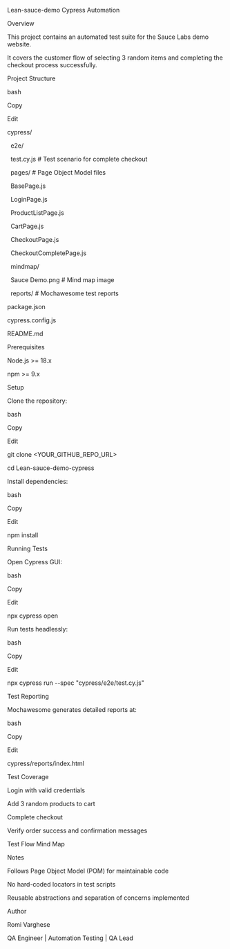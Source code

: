Lean-sauce-demo Cypress Automation

Overview

This project contains an automated test suite for the Sauce Labs demo website.

It covers the customer flow of selecting 3 random items and completing the checkout process successfully.



Project Structure

bash

Copy

Edit

cypress/

  e2e/

    test.cy.js           # Test scenario for complete checkout

  pages/                 # Page Object Model files

    BasePage.js

    LoginPage.js

    ProductListPage.js

    CartPage.js

    CheckoutPage.js

    CheckoutCompletePage.js

  mindmap/

    Sauce Demo.png        # Mind map image

  reports/               # Mochawesome test reports

package.json

cypress.config.js

README.md

Prerequisites

Node.js >= 18.x



npm >= 9.x



Setup

Clone the repository:



bash

Copy

Edit

git clone <YOUR\_GITHUB\_REPO\_URL>

cd Lean-sauce-demo-cypress

Install dependencies:



bash

Copy

Edit

npm install

Running Tests

Open Cypress GUI:



bash

Copy

Edit

npx cypress open

Run tests headlessly:



bash

Copy

Edit

npx cypress run --spec "cypress/e2e/test.cy.js"

Test Reporting

Mochawesome generates detailed reports at:



bash

Copy

Edit

cypress/reports/index.html

Test Coverage

Login with valid credentials



Add 3 random products to cart



Complete checkout



Verify order success and confirmation messages



Test Flow Mind Map



Notes

Follows Page Object Model (POM) for maintainable code



No hard-coded locators in test scripts



Reusable abstractions and separation of concerns implemented



Author

Romi Varghese

QA Engineer | Automation Testing | QA Lead

